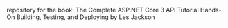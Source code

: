 repository for the book: The Complete ASP.NET Core 3 API Tutorial Hands-On Building, Testing, and Deploying by Les Jackson
